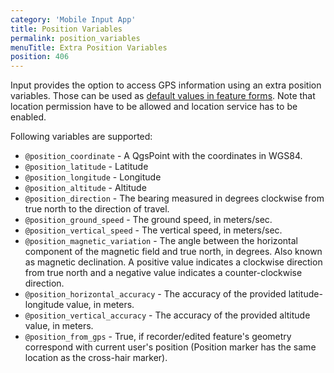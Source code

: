 ```yaml
---
category: 'Mobile Input App'
title: Position Variables
permalink: position_variables
menuTitle: Extra Position Variables
position: 406
---
```


Input provides the option to access GPS information using an extra position variables. Those can be used as [default 
values in feature forms](./settingup_forms_defaults). Note that location permission have to be allowed and location service has to be enabled.

Following variables are supported:
 - `@position_coordinate` - A QgsPoint with the coordinates in WGS84.
 - `@position_latitude` - Latitude
 - `@position_longitude` - Longitude
 - `@position_altitude` - Altitude
 - `@position_direction` - The bearing measured in degrees clockwise from true north to the direction of travel.
 - `@position_ground_speed` - The ground speed, in meters/sec.
 - `@position_vertical_speed` - The vertical speed, in meters/sec.
 - `@position_magnetic_variation` - The angle between the horizontal component of the magnetic field and true north, 
 in degrees. Also known as magnetic declination. A positive value indicates a clockwise direction from true north and 
 a negative value indicates a counter-clockwise direction.
 - `@position_horizontal_accuracy` - The accuracy of the provided latitude-longitude value, in meters.
 - `@position_vertical_accuracy` - The accuracy of the provided altitude value, in meters.
 - `@position_from_gps` - True, if recorder/edited feature's geometry correspond with current user's position 
 (Position marker has the same location as the cross-hair marker).

